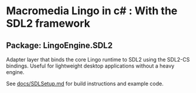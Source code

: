 # Macromedia Lingo in c# : With the SDL2 framework

## Package: LingoEngine.SDL2

Adapter layer that binds the core Lingo runtime to SDL2 using the SDL2-CS bindings. Useful for lightweight desktop applications without a heavy engine.

See [docs/SDLSetup.md](../../docs/SDLSetup.md) for build instructions and example code.
